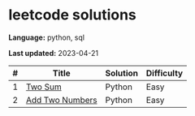 # leetcode solutions

**Language:** python, sql

**Last updated:** 2023-04-21

| #   | Title | Solution | Difficulty |
|-----| ----- |----------| ---------- |
| 1   | [Two Sum](https://leetcode.com/problems/two-sum/) | Python   | Easy |
| 2   | [Add Two Numbers](https://leetcode.com/problems/add-two-numbers/) | Python   | Easy |